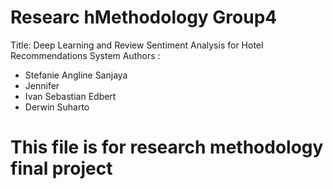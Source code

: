 # Researc hMethodology Group4
Title: Deep Learning and Review Sentiment Analysis for Hotel Recommendations System
Authors :
- Stefanie Angline Sanjaya
- Jennifer
- Ivan Sebastian Edbert
- Derwin Suharto

# This file is for research methodology final project

